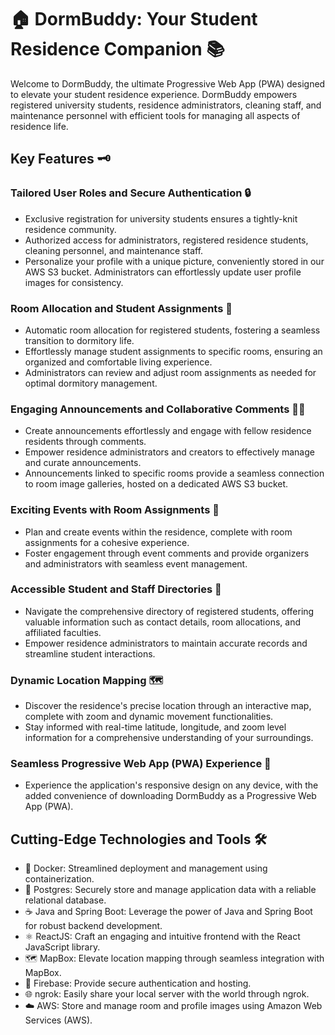 # 🏠 **DormBuddy: Your Student Residence Companion** 📚

Welcome to DormBuddy, the ultimate Progressive Web App (PWA) designed to elevate your student residence experience. DormBuddy empowers registered university students, residence administrators, cleaning staff, and maintenance personnel with efficient tools for managing all aspects of residence life.

## Key Features 🗝️

### Tailored User Roles and Secure Authentication 🔒

- Exclusive registration for university students ensures a tightly-knit residence community.
- Authorized access for administrators, registered residence students, cleaning personnel, and maintenance staff.
- Personalize your profile with a unique picture, conveniently stored in our AWS S3 bucket. Administrators can effortlessly update user profile images for consistency.

### Room Allocation and Student Assignments 🛌

- Automatic room allocation for registered students, fostering a seamless transition to dormitory life.
- Effortlessly manage student assignments to specific rooms, ensuring an organized and comfortable living experience.
- Administrators can review and adjust room assignments as needed for optimal dormitory management.

### Engaging Announcements and Collaborative Comments 📢💬

- Create announcements effortlessly and engage with fellow residence residents through comments.
- Empower residence administrators and creators to effectively manage and curate announcements.
- Announcements linked to specific rooms provide a seamless connection to room image galleries, hosted on a dedicated AWS S3 bucket.

### Exciting Events with Room Assignments 🎉

- Plan and create events within the residence, complete with room assignments for a cohesive experience.
- Foster engagement through event comments and provide organizers and administrators with seamless event management.

### Accessible Student and Staff Directories 📇

- Navigate the comprehensive directory of registered students, offering valuable information such as contact details, room allocations, and affiliated faculties.
- Empower residence administrators to maintain accurate records and streamline student interactions.

### Dynamic Location Mapping 🗺️

- Discover the residence's precise location through an interactive map, complete with zoom and dynamic movement functionalities.
- Stay informed with real-time latitude, longitude, and zoom level information for a comprehensive understanding of your surroundings.

### Seamless Progressive Web App (PWA) Experience 📱

- Experience the application's responsive design on any device, with the added convenience of downloading DormBuddy as a Progressive Web App (PWA).

## Cutting-Edge Technologies and Tools 🛠️

- 🐳 Docker: Streamlined deployment and management using containerization.
- 🐘 Postgres: Securely store and manage application data with a reliable relational database.
- ☕ Java and Spring Boot: Leverage the power of Java and Spring Boot for robust backend development.
- ⚛️ ReactJS: Craft an engaging and intuitive frontend with the React JavaScript library.
- 🗺️ MapBox: Elevate location mapping through seamless integration with MapBox.
- 🔐 Firebase: Provide secure authentication and hosting.
- 🌐 ngrok: Easily share your local server with the world through ngrok.
- ☁️ AWS: Store and manage room and profile images using Amazon Web Services (AWS).
